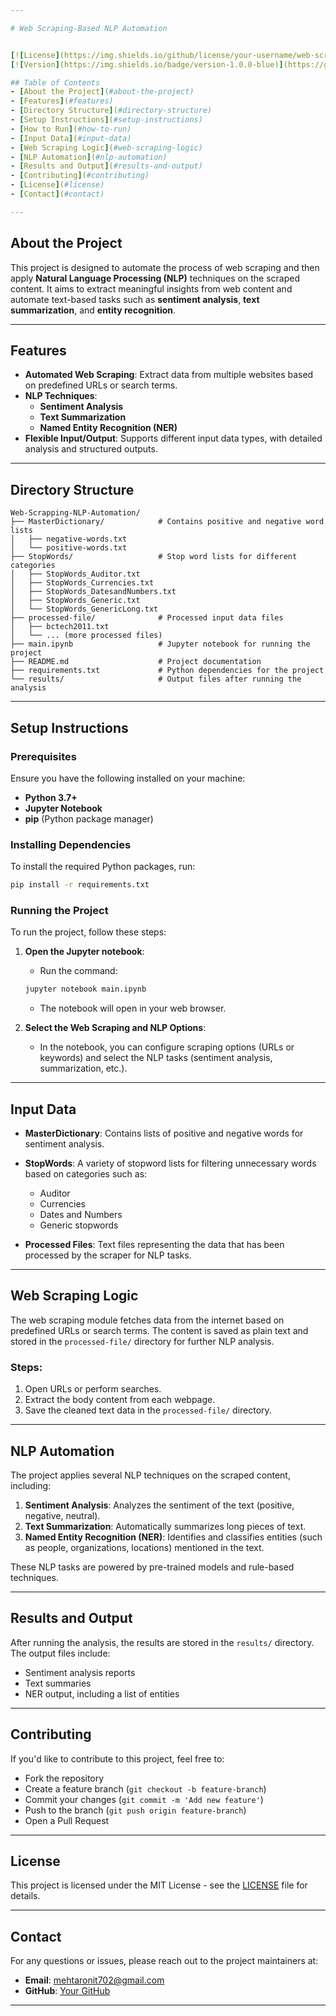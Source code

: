 ```yaml
---

# Web Scraping-Based NLP Automation


[![License](https://img.shields.io/github/license/your-username/web-scraping-nlp)](LICENSE)
[![Version](https://img.shields.io/badge/version-1.0.0-blue)](https://github.com/your-username/web-scraping-nlp)

## Table of Contents
- [About the Project](#about-the-project)
- [Features](#features)
- [Directory Structure](#directory-structure)
- [Setup Instructions](#setup-instructions)
- [How to Run](#how-to-run)
- [Input Data](#input-data)
- [Web Scraping Logic](#web-scraping-logic)
- [NLP Automation](#nlp-automation)
- [Results and Output](#results-and-output)
- [Contributing](#contributing)
- [License](#license)
- [Contact](#contact)

---
```


## About the Project

This project is designed to automate the process of web scraping and then apply **Natural Language Processing (NLP)** techniques on the scraped content. It aims to extract meaningful insights from web content and automate text-based tasks such as **sentiment analysis**, **text summarization**, and **entity recognition**.

---

## Features

- **Automated Web Scraping**: Extract data from multiple websites based on predefined URLs or search terms.
- **NLP Techniques**: 
  - **Sentiment Analysis**
  - **Text Summarization**
  - **Named Entity Recognition (NER)**
- **Flexible Input/Output**: Supports different input data types, with detailed analysis and structured outputs.

---

## Directory Structure

```
Web-Scrapping-NLP-Automation/
├── MasterDictionary/            # Contains positive and negative word lists
│   ├── negative-words.txt
│   └── positive-words.txt
├── StopWords/                   # Stop word lists for different categories
│   ├── StopWords_Auditor.txt
│   ├── StopWords_Currencies.txt
│   ├── StopWords_DatesandNumbers.txt
│   ├── StopWords_Generic.txt
│   └── StopWords_GenericLong.txt
├── processed-file/              # Processed input data files
│   ├── bctech2011.txt
│   └── ... (more processed files)
├── main.ipynb                   # Jupyter notebook for running the project
├── README.md                    # Project documentation
├── requirements.txt             # Python dependencies for the project
└── results/                     # Output files after running the analysis
```

---

## Setup Instructions

### Prerequisites

Ensure you have the following installed on your machine:
- **Python 3.7+**
- **Jupyter Notebook**
- **pip** (Python package manager)

### Installing Dependencies

To install the required Python packages, run:

```bash
pip install -r requirements.txt
```

### Running the Project

To run the project, follow these steps:

1. **Open the Jupyter notebook**:
    - Run the command:
    ```bash
    jupyter notebook main.ipynb
    ```
    - The notebook will open in your web browser.

2. **Select the Web Scraping and NLP Options**: 
   - In the notebook, you can configure scraping options (URLs or keywords) and select the NLP tasks (sentiment analysis, summarization, etc.).

---

## Input Data

- **MasterDictionary**: Contains lists of positive and negative words for sentiment analysis.
- **StopWords**: A variety of stopword lists for filtering unnecessary words based on categories such as:
  - Auditor
  - Currencies
  - Dates and Numbers
  - Generic stopwords

- **Processed Files**: Text files representing the data that has been processed by the scraper for NLP tasks.

---

## Web Scraping Logic

The web scraping module fetches data from the internet based on predefined URLs or search terms. The content is saved as plain text and stored in the `processed-file/` directory for further NLP analysis.

### Steps:
1. Open URLs or perform searches.
2. Extract the body content from each webpage.
3. Save the cleaned text data in the `processed-file/` directory.

---

## NLP Automation

The project applies several NLP techniques on the scraped content, including:

1. **Sentiment Analysis**: Analyzes the sentiment of the text (positive, negative, neutral).
2. **Text Summarization**: Automatically summarizes long pieces of text.
3. **Named Entity Recognition (NER)**: Identifies and classifies entities (such as people, organizations, locations) mentioned in the text.

These NLP tasks are powered by pre-trained models and rule-based techniques.

---

## Results and Output

After running the analysis, the results are stored in the `results/` directory. The output files include:
- Sentiment analysis reports
- Text summaries
- NER output, including a list of entities

---

## Contributing

If you'd like to contribute to this project, feel free to:
- Fork the repository
- Create a feature branch (`git checkout -b feature-branch`)
- Commit your changes (`git commit -m 'Add new feature'`)
- Push to the branch (`git push origin feature-branch`)
- Open a Pull Request

---

## License

This project is licensed under the MIT License - see the [LICENSE](LICENSE) file for details.

---

## Contact

For any questions or issues, please reach out to the project maintainers at:

- **Email**: mehtaronit702@gmail.com
- **GitHub**: [Your GitHub](https://github.com/Ronit26Mehta/)

---
